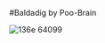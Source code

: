 #Baldadig by Poo-Brain

![136e 64099](https://github.com/user-attachments/assets/0bf413a0-8206-48c5-ae2e-ead2a9003cef)

